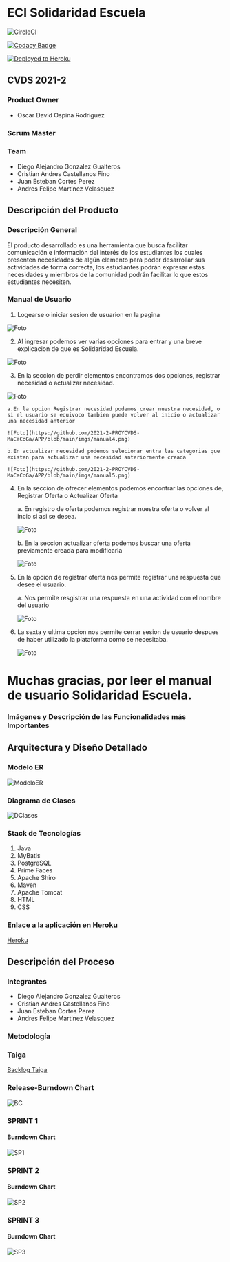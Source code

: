 # ECI Solidaridad Escuela
[![CircleCI](https://circleci.com/gh/2021-2-PROYCVDS-MaCaCoGa/APP/tree/main.svg?style=svg)](https://circleci.com/gh/2021-2-PROYCVDS-MaCaCoGa/APP/tree/main)

[![Codacy Badge](https://app.codacy.com/project/badge/Grade/4bdf1d5d421f4696bf880e013a8abdef)](https://www.codacy.com/gh/2021-2-PROYCVDS-MaCaCoGa/APP/dashboard?utm_source=github.com&amp;utm_medium=referral&amp;utm_content=2021-2-PROYCVDS-MaCaCoGa/APP&amp;utm_campaign=Badge_Grade)

[![Deployed to Heroku](https://www.herokucdn.com/deploy/button.png)](https://dashboard.heroku.com/apps/app-databse-cvds)
## CVDS 2021-2
### Product Owner
* Oscar David Ospina Rodriguez
### Scrum Master

### Team
* Diego Alejandro Gonzalez Gualteros
* Cristian Andres Castellanos Fino
* Juan Esteban Cortes Perez
* Andres Felipe Martinez Velasquez

## Descripción del Producto
### Descripción General
El producto desarrollado es una herramienta que busca facilitar comunicación e información del interés de los estudiantes los cuales presenten necesidades de algún elemento para poder desarrollar sus actividades de forma correcta, los estudiantes podrán expresar estas necesidades y miembros de la comunidad podrán facilitar lo que estos estudiantes necesiten.

### Manual de Usuario

1. Logearse o iniciar sesion de usuarion en la pagina 

![Foto](https://github.com/2021-2-PROYCVDS-MaCaCoGa/APP/blob/main/imgs/manual1.png)

2. Al ingresar podemos ver varias opciones para entrar y una breve explicacion de que es Solidaridad Escuela.

![Foto](https://github.com/2021-2-PROYCVDS-MaCaCoGa/APP/blob/main/imgs/manual2.png)

3. En la seccion de perdir elementos encontramos dos opciones, registrar necesidad o actualizar necesidad.


![Foto](https://github.com/2021-2-PROYCVDS-MaCaCoGa/APP/blob/main/imgs/manual3.png)

	a.En la opcion Registrar necesidad podemos crear nuestra necesidad, o si el usuario se equivoco tambien puede volver al inicio o actualizar una necesidad anterior

	![Foto](https://github.com/2021-2-PROYCVDS-MaCaCoGa/APP/blob/main/imgs/manual4.png)

	b.En actualizar necesidad podemos selecionar entra las categorias que existen para actualizar una necesidad anteriormente creada

	![Foto](https://github.com/2021-2-PROYCVDS-MaCaCoGa/APP/blob/main/imgs/manual5.png)

4. En la seccion de ofrecer elementos podemos encontrar las opciones de, Registrar Oferta o Actualizar Oferta

	a. En registro de oferta podemos registrar nuestra oferta o volver al incio si asi se desea.
	
	![Foto](https://github.com/2021-2-PROYCVDS-MaCaCoGa/APP/blob/main/imgs/manual6.png)

	b. En la seccion actualizar oferta podemos buscar una oferta previamente creada para modificarla

	![Foto](https://github.com/2021-2-PROYCVDS-MaCaCoGa/APP/blob/main/imgs/manual7.png)

5. En la opcion de registrar oferta nos permite registrar una respuesta que desee el usuario.

	a. Nos permite resgistrar una respuesta en una actividad con el nombre del usuario

	![Foto](https://github.com/2021-2-PROYCVDS-MaCaCoGa/APP/blob/main/imgs/manual8.png)

6. La sexta y ultima opcion nos permite cerrar sesion de usuario despues de haber utilizado la plataforma como se
necesitaba.
	
	![Foto](https://github.com/2021-2-PROYCVDS-MaCaCoGa/APP/blob/main/imgs/manual9.png)


# Muchas gracias, por leer el manual de usuario Solidaridad Escuela.



### Imágenes y Descripción de las Funcionalidades más Importantes


## Arquitectura y Diseño Detallado
### Modelo ER
![ModeloER](/imgs/ModeloER.png)

### Diagrama de Clases
![DClases](/imgs/DiagramaClases.png)

### Stack de Tecnologías
1. Java
2. MyBatis
3. PostgreSQL
4. Prime Faces
5. Apache Shiro
6. Maven
7. Apache Tomcat
8. HTML
9. CSS

### Enlace a la aplicación en Heroku
[Heroku](https://app-databse-cvds.herokuapp.com/)

## Descripción del Proceso

### Integrantes
* Diego Alejandro Gonzalez Gualteros
* Cristian Andres Castellanos Fino
* Juan Esteban Cortes Perez
* Andres Felipe Martinez Velasquez

### Metodología


### Taiga 
[Backlog Taiga](https://tree.taiga.io/project/rixco-solidaridad-escuela/backlog)

### Release-Burndown Chart
![BC](/imgs/Backlog.png)

### SPRINT 1


#### Burndown Chart
![SP1](/imgs/Sprint1.png)

### SPRINT 2


#### Burndown Chart
![SP2](/imgs/Sprint2.png)

### SPRINT 3


#### Burndown Chart
![SP3](/imgs/Sprint3.png)